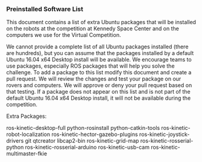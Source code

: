 ### Preinstalled Software List

This document contains a list of extra Ubuntu packages that will be installed on the robots at the competition at Kennedy Space Center and on the computers we use for the Virtual Competition.

We cannot provide a complete list of all Ubuntu packages installed (there are hundreds), but you can assume that the packages installed by a default Ubuntu 16.04 x64 Desktop install will be available. We encourage teams to use packages, especially ROS packages that will help you solve the challenge. To add a package to this list modify this document and create a pull request. We will review the changes and test your package on our rovers and computers. We will approve or deny your pull request based on that testing. If a package does not appear on this list and is not part of the default Ubuntu 16.04 x64 Desktop install, it will not be available during the competition.

Extra Packages:

ros-kinetic-desktop-full
python-rosinstall
python-catkin-tools
ros-kinetic-robot-localization
ros-kinetic-hector-gazebo-plugins
ros-kinetic-joystick-drivers
git
qtcreator
libcap2-bin
ros-kinetic-grid-map
ros-kinetic-rosserial-python 
ros-kinetic-rosserial-arduino
ros-kinetic-usb-cam
ros-kinetic-multimaster-fkie
